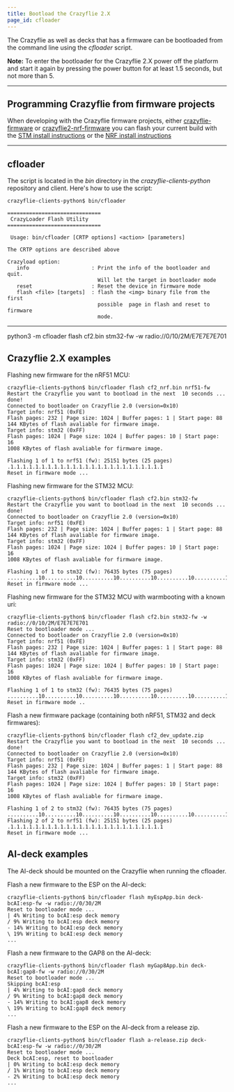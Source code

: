 ```yaml
---
title: Bootload the Crazyflie 2.X
page_id: cfloader
---
```


The Crazyflie as well as decks that has a firmware can be bootloaded from the command line using the
*cfloader* script.

**Note:** To enter the bootloader for the Crazyflie 2.X power off the
platform and start it again by pressing the power button for at least
1.5 seconds, but not more than 5.

---

## Programming Crazyflie from firmware projects

When developing with the Crazyflie firmware projects, either
[crazyflie-firmware](https://github.com/bitcraze/crazyflie-firmware) or
[crazyflie2-nrf-firmware](https://github.com/bitcraze/crazyflie2-nrf-firmware)
you can flash your current build with the [STM install instructions](https://www.bitcraze.io/documentation/repository/crazyflie-firmware/master/building-and-flashing/build/#flashing) or the [NRF install instructions](https://www.bitcraze.io/documentation/repository/crazyflie2-nrf-firmware/master/build/build/)


---

## cfloader

The script is located in the *bin* directory in the
*crazyflie-clients-python* repository and client. Here\'s how to use the
script:

    crazyflie-clients-python$ bin/cfloader

    ==============================
     CrazyLoader Flash Utility
    ==============================

     Usage: bin/cfloader [CRTP options] <action> [parameters]

    The CRTP options are described above

    Crazyload option:
       info                    : Print the info of the bootloader and quit.
                                 Will let the target in bootloader mode
       reset                   : Reset the device in firmware mode
       flash <file> [targets]  : flash the <img> binary file from the first
                                 possible  page in flash and reset to firmware
                                 mode.

---



python3 -m cfloader flash cf2.bin stm32-fw -w radio://0/10/2M/E7E7E7E701

## Crazyflie 2.X examples

Flashing new firmware for the nRF51 MCU:

    crazyflie-clients-python$ bin/cfloader flash cf2_nrf.bin nrf51-fw
    Restart the Crazyflie you want to bootload in the next  10 seconds ...  done!
    Connected to bootloader on Crazyflie 2.0 (version=0x10)
    Target info: nrf51 (0xFE)
    Flash pages: 232 | Page size: 1024 | Buffer pages: 1 | Start page: 88
    144 KBytes of flash avaliable for firmware image.
    Target info: stm32 (0xFF)
    Flash pages: 1024 | Page size: 1024 | Buffer pages: 10 | Start page: 16
    1008 KBytes of flash avaliable for firmware image.

    Flashing 1 of 1 to nrf51 (fw): 25151 bytes (25 pages) .1.1.1.1.1.1.1.1.1.1.1.1.1.1.1.1.1.1.1.1.1.1.1.1.1
    Reset in firmware mode ...

Flashing new firmware for the STM32 MCU:

    crazyflie-clients-python$ bin/cfloader flash cf2.bin stm32-fw
    Restart the Crazyflie you want to bootload in the next  10 seconds ...  done!
    Connected to bootloader on Crazyflie 2.0 (version=0x10)
    Target info: nrf51 (0xFE)
    Flash pages: 232 | Page size: 1024 | Buffer pages: 1 | Start page: 88
    144 KBytes of flash avaliable for firmware image.
    Target info: stm32 (0xFF)
    Flash pages: 1024 | Page size: 1024 | Buffer pages: 10 | Start page: 16
    1008 KBytes of flash avaliable for firmware image.

    Flashing 1 of 1 to stm32 (fw): 76435 bytes (75 pages) ..........10..........10..........10..........10..........10..........10..........10.....5
    Reset in firmware mode ...

Flashing new firmware for the STM32 MCU with warmbooting with a known uri:

    crazyflie-clients-python$ bin/cfloader flash cf2.bin stm32-fw -w radio://0/10/2M/E7E7E7E701
    Reset to bootloader mode ...
    Connected to bootloader on Crazyflie 2.0 (version=0x10)
    Target info: nrf51 (0xFE)
    Flash pages: 232 | Page size: 1024 | Buffer pages: 1 | Start page: 88
    144 KBytes of flash avaliable for firmware image.
    Target info: stm32 (0xFF)
    Flash pages: 1024 | Page size: 1024 | Buffer pages: 10 | Start page: 16
    1008 KBytes of flash avaliable for firmware image.

    Flashing 1 of 1 to stm32 (fw): 76435 bytes (75 pages) ..........10..........10..........10..........10..........10..........10..........10.....5
    Reset in firmware mode ..

Flash a new firmware package (containing both nRF51, STM32 and deck firmwares):

    crazyflie-clients-python$ bin/cfloader flash cf2_dev_update.zip
    Restart the Crazyflie you want to bootload in the next  10 seconds ...  done!
    Connected to bootloader on Crazyflie 2.0 (version=0x10)
    Target info: nrf51 (0xFE)
    Flash pages: 232 | Page size: 1024 | Buffer pages: 1 | Start page: 88
    144 KBytes of flash avaliable for firmware image.
    Target info: stm32 (0xFF)
    Flash pages: 1024 | Page size: 1024 | Buffer pages: 10 | Start page: 16
    1008 KBytes of flash avaliable for firmware image.

    Flashing 1 of 2 to stm32 (fw): 76435 bytes (75 pages) ..........10..........10..........10..........10..........10..........10..........10.....5
    Flashing 2 of 2 to nrf51 (fw): 25151 bytes (25 pages) .1.1.1.1.1.1.1.1.1.1.1.1.1.1.1.1.1.1.1.1.1.1.1.1.1
    Reset in firmware mode ...

## AI-deck examples

The AI-deck should be mounted on the Crazyflie when running the cfloader.

Flash a new firmware to the ESP on the AI-deck:

    crazyflie-clients-python$ bin/cfloader flash myEspApp.bin deck-bcAI:esp-fw -w radio://0/30/2M
    Reset to bootloader mode ...
    | 4% Writing to bcAI:esp deck memory
    / 9% Writing to bcAI:esp deck memory
    - 14% Writing to bcAI:esp deck memory
    \ 19% Writing to bcAI:esp deck memory
    ...

Flash a new firmware to the GAP8 on the AI-deck:

    crazyflie-clients-python$ bin/cfloader flash myGap8App.bin deck-bcAI:gap8-fw -w radio://0/30/2M
    Reset to bootloader mode ...
    Skipping bcAI:esp
    | 4% Writing to bcAI:gap8 deck memory
    / 9% Writing to bcAI:gap8 deck memory
    - 14% Writing to bcAI:gap8 deck memory
    \ 19% Writing to bcAI:gap8 deck memory
    ...

Flash a new firmware to the ESP on the AI-deck from a release zip.

    crazyflie-clients-python$ bin/cfloader flash a-release.zip deck-bcAI:esp-fw -w radio://0/30/2M
    Reset to bootloader mode ...
    Deck bcAI:esp, reset to bootloader
    | 0% Writing to bcAI:esp deck memory
    / 1% Writing to bcAI:esp deck memory
    - 2% Writing to bcAI:esp deck memory
    ...
